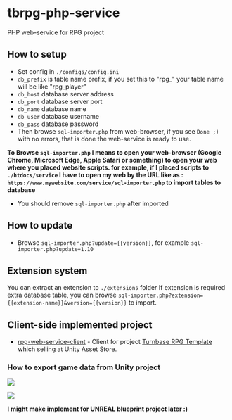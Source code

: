 # tbrpg-php-service
PHP web-service for RPG project

## How to setup
* Set config in `./configs/config.ini`
* `db_prefix` is table name prefix, if you set this to "rpg_" your table name will be like "rpg_player"
* `db_host` database server address
* `db_port` database server port
* `db_name` database name
* `db_user` database username
* `db_pass` database password
* Then browse `sql-importer.php` from web-browser, if you see `Done ;)` with no errors, that is done the web-service is ready to use. 

**To Browse `sql-importer.php` I means to open your web-browser (Google Chrome, Microsoft Edge, Apple Safari or something)
to open your web where you placed website scripts. for example, if I placed scripts to `./htdocs/service` I have to open my web by the URL like as : `https://www.mywebsite.com/service/sql-importer.php` to import tables to database**

* You should remove `sql-importer.php` after imported

## How to update
* Browse `sql-importer.php?update={{version}}`, for example `sql-importer.php?update=1.10`

## Extension system
You can extract an extension to `./extensions` folder
If extension is required extra database table, you can browse `sql-importer.php?extension={{extension-name}}&version={{version}}` to import.

## Client-side implemented project
* [rpg-web-service-client](https://github.com/insthync/rpg-web-service-client) - Client for project [Turnbase RPG Template](https://assetstore.unity.com/packages/templates/systems/turnbase-rpg-template-107578) which selling at Unity Asset Store.

### How to export game data from Unity project

![](screenshots/unity-export-game-data-01.png)

![](screenshots/unity-export-game-data-02.png)

**I might make implement for UNREAL blueprint project later :)**
